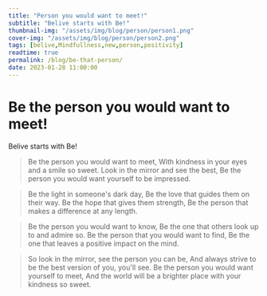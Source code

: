 ```yaml
---
title: "Person you would want to meet!"
subtitle: "Belive starts with Be!"
thumbnail-img: "/assets/img/blog/person/person1.png"
cover-img: "/assets/img/blog/person/person2.png"
tags: [belive,Mindfullness,new,person,positivity]
readtime: true
permalink: /blog/be-that-person/
date: 2023-01-28 11:00:00
---
```

# Be the person you would want to meet!

Belive starts with Be!

> Be the person you would want to meet,
> With kindness in your eyes and a smile so sweet.
> Look in the mirror and see the best,
> Be the person you would want yourself to be impressed.

> Be the light in someone's dark day,
> Be the love that guides them on their way.
> Be the hope that gives them strength,
> Be the person that makes a difference at any length.

> Be the person you would want to know,
> Be the one that others look up to and admire so.
> Be the person that you would want to find,
> Be the one that leaves a positive impact on the mind.

> So look in the mirror, see the person you can be,
> And always strive to be the best version of you, you'll see.
> Be the person you would want yourself to meet,
> And the world will be a brighter place with your kindness so sweet.
